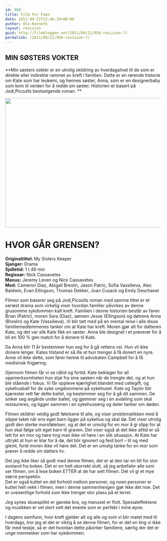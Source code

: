 ```yaml
---
id: 968
title: Film For Faen
date: 2011-09-21T12:46:19+00:00
author: Ole-Kenneth
layout: revision
guid: http://filmbloggen.net/2011/09/21/956-revision-7/
permalink: /2011/09/21/956-revision-7/
---
```

## **MIN SØSTERS VOKTER**

**Min søsters vokter er en utrolig skildring av hverdagslivet til de som er direkte eller indirekte rammet av kreft i familien. Dette er en rørende historie om Kate som har leukemi, og hennes søster, Anna, som er en designerbaby som kom til verden for å redde sin søster. Historien er basert på Jodi[ ](http://en.wikipedia.org/wiki/Jodi_Picoult "Jodi Picoult")Picoults bestselgende roman. **

[<img class="alignnone size-large wp-image-963" title="my_sisters_keeper_2009_1024x768_132766" src="http://filmbloggen.net/wp-content/uploads//2011/09/my_sisters_keeper_2009_1024x768_132766-620x415.jpg" alt="" width="620" height="415" />](http://filmbloggen.net/wp-content/uploads//2011/09/my_sisters_keeper_2009_1024x768_132766.jpg)

<h1 style="text-align: left;">
  <strong>HVOR GÅR GRENSEN?</strong>
</h1>

<p style="text-align: left;">
  <strong>Originaltittel: </strong>My Sisters Keeper<br /> <strong>Sjanger:</strong> Drama<br /> <strong>Spilletid:</strong> 1 t 49 min<br /> <strong>Regissør:</strong> Nick Cassavetes<br /> <strong>Manus:</strong> Jeremy Leven og Nick Cassavetes<br /> <strong>Med:</strong> Cameron Diaz, Abigail Breslin, Jason Patric, Sofia Vassilieva, Alec Baldwin, Evan Ellingson, Thomas Dekker, Joan Cusack og Emily Deschanel
</p>

<p style="text-align: left;">
  Filmen som baserer seg på Jodi<a title="Jodi Picoult" href="http://en.wikipedia.org/wiki/Jodi_Picoult"> </a>Picoults roman med samme tittel er et seriøst drama som virkelig viser hvordan familier påvirkes av denne grusomme sykdommen kalt kreft. Familien i denne historien består av faren Brian (Patric), moren Sara (Diaz), sønnen Jesse (Ellingson) og døtrene Anna (Breslin) og Kate (Vassilieva). Vi blir tatt med på en mental reise i alle disse familiemedlemmenes tanker om at Kate har kreft. Moren gjør alt for datteren Kate, og det var slik Kate fikk en søster. Anna ble designet i et prøverør for å bli en 100 % gen match for å donere til Kate.
</p>

<p style="text-align: left;">
  Da Anna blir 11 år bestemmer hun seg for å gå rettens vei. Hun vil ikke donere lenger. Kates tilstand er så ille at hun trenger å få donert en nyre. Anne vil ikke dette, som fører henne til advokaten Campbell for å få medisinsk frigjøring.
</p>

<p style="text-align: left;">
  Gjennom filmen får vi se nåtid og fortid. Kate beklager for all oppmerksomheten hun stjal fra sine søsken når de trengte det, og at hun ble stående i fokus. Vi får oppleve kjærlighet blandet med cellegift, og sykehusball for de syke ungdommene på sykehuset. Kate og Taylor blir kjærester rett før dette ballet, og bestemmer seg for å gå dit sammen. De sniker seg avgårde under ballet, og gjemmer seg i en avdeling som skal restaureres, og ligger sammen i en sykehusseng og deler tanker om døden.
</p>

<p style="text-align: left;">
  Filmen skildrer veldig godt følelsene til alle, og viser problematikken med å slippe taket når ens eget barn ligger på sykehus og skal dø. Det viser utrolig godt den sterke morsfølelsen, og at det er umulig for en mor å gi slipp for at hun skal følge sitt eget barn til graven. Det viser også at det ikke alltid er så lett for en mor og høre ting man ikke vil høre i en slik situasjon. At Kate har uttrykt at hun er klar for å dø, det blir ignorert og feid bort &#8211; til og med glemt, fordi moren ikke vil høre det. Det er en umulig tanke for en mor som prøver å redde sin datters liv.
</p>

<p style="text-align: left;">
  Det jeg ikke liker så godt med denne filmen, det er at den tar en litt for stor avstand fra boken. Det er en helt ukorrekt slutt, så jeg anbefaler alle som ser filmen, om å lese boken ETTER at de har sett filmen. Det vil gi et mye større perspektiv.<br /> Det er også kuttet en del forhold mellom personer, og noen personer er kuttet helt vekk i filmen, men i denne sammenhengen gjør ikke det noe. Det er uvesentlige forhold som ikke trenger stor plass på et lerret.
</p>

<p style="text-align: left;">
  Jeg synes skuespillet er ganske bra, og manuset er flott. Spesialeffektene og musikken er vel stort sett det eneste som er perfekt i mine øyne.
</p>

<p style="text-align: left;">
  I dagens samfunn, hvor kreft gjelder alt og alle og som vi blir matet med til hverdags, tror jeg at det er viktig å se denne filmen, for er det en ting vi ikke får med teskje, så er det hvordan dette påvirker familiene, særlig der det er unge mennesker som har sykdommen.
</p>

<p style="text-align: left;">